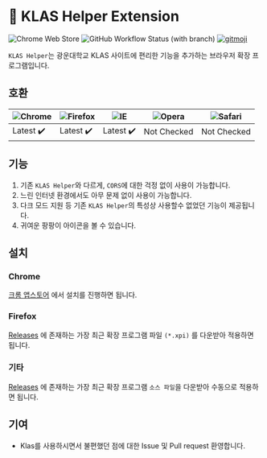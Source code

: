 # 🎠 KLAS Helper Extension

![Chrome Web Store](https://img.shields.io/chrome-web-store/v/jicidjkhiefbhbgbfbemakjndloecjlf?style=flat-square)
![GitHub Workflow Status (with branch)](https://img.shields.io/github/actions/workflow/status/klas-helper/klas-helper-extension/ci.yml?branch=main&label=ci&style=flat-square)
[![gitmoji](https://img.shields.io/badge/gitmoji-%20😜%20😍-FFDD67.svg?style=flat-square)](https://gitmoji.dev)

`KLAS Helper`는 광운대학교 KLAS 사이트에 편리한 기능을 추가하는 브라우저 확장 프로그램입니다.

## 호환

![Chrome](https://raw.githubusercontent.com/alrra/browser-logos/master/src/chrome/chrome_48x48.png) | ![Firefox](https://raw.githubusercontent.com/alrra/browser-logos/master/src/firefox/firefox_48x48.png) | ![IE](https://raw.githubusercontent.com/alrra/browser-logos/master/src/edge/edge_48x48.png) | ![Opera](https://raw.githubusercontent.com/alrra/browser-logos/master/src/opera/opera_48x48.png) | ![Safari](https://raw.githubusercontent.com/alrra/browser-logos/master/src/safari/safari_48x48.png)
--- | --- | --- | --- | --- |
Latest ✔️ | Latest ✔️ | Latest ✔️ | Not Checked | Not Checked |

## 기능

1. 기존 `KLAS Helper`와 다르게, `CORS`에 대한 걱정 없이 사용이 가능합니다.
2. 느린 인터넷 환경에서도 아무 문제 없이 사용이 가능합니다.
3. 다크 모드 지원 등 기존 `KLAS Helper`의 특성상 사용할수 없었던 기능이 제공됩니다.
4. 귀여운 팡팡이 아이콘을 볼 수 있습니다.

## 설치

### Chrome

[크롬 앱스토어](https://chrome.google.com/webstore/detail/klas-helper/jicidjkhiefbhbgbfbemakjndloecjlf) 에서 설치를 진행하면 됩니다.

### Firefox

[Releases](https://github.com/mirusu400/klas-helper-extension/releases) 에 존재하는 가장 최근 확장 프로그램 파일 `(*.xpi)` 를 다운받아 적용하면 됩니다.

### 기타

[Releases](https://github.com/mirusu400/klas-helper-extension/releases) 에 존재하는 가장 최근 확장 프로그램 `소스 파일`을 다운받아 수동으로 적용하면 됩니다.

## 기여

* Klas를 사용하시면서 불편했던 점에 대한 Issue 및 Pull request 환영합니다.
